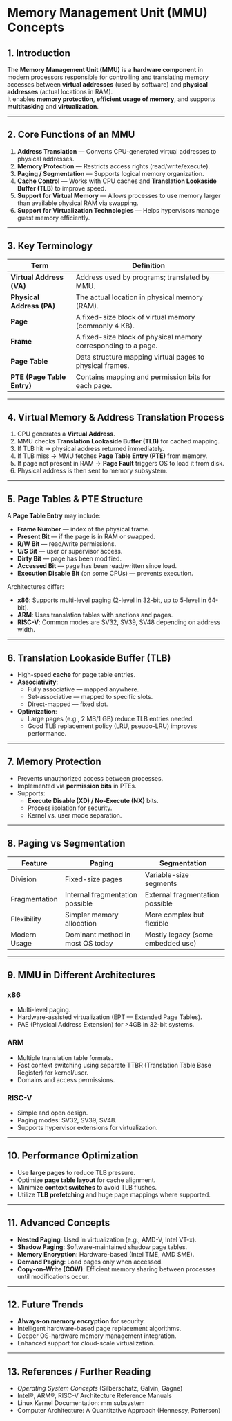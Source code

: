 # Memory Management Unit (MMU) Concepts

## 1. Introduction
The **Memory Management Unit (MMU)** is a **hardware component** in modern processors responsible for controlling and translating memory accesses between **virtual addresses** (used by software) and **physical addresses** (actual locations in RAM).  
It enables **memory protection**, **efficient usage of memory**, and supports **multitasking** and **virtualization**.

---

## 2. Core Functions of an MMU
1. **Address Translation** — Converts CPU-generated virtual addresses to physical addresses.
2. **Memory Protection** — Restricts access rights (read/write/execute).
3. **Paging / Segmentation** — Supports logical memory organization.
4. **Cache Control** — Works with CPU caches and **Translation Lookaside Buffer (TLB)** to improve speed.
5. **Support for Virtual Memory** — Allows processes to use memory larger than available physical RAM via swapping.
6. **Support for Virtualization Technologies** — Helps hypervisors manage guest memory efficiently.

---

## 3. Key Terminology
| Term                      | Definition |
|---------------------------|------------|
| **Virtual Address (VA)**  | Address used by programs; translated by MMU. |
| **Physical Address (PA)** | The actual location in physical memory (RAM). |
| **Page**                  | A fixed-size block of virtual memory (commonly 4 KB). |
| **Frame**                 | A fixed-size block of physical memory corresponding to a page. |
| **Page Table**            | Data structure mapping virtual pages to physical frames. |
| **PTE (Page Table Entry)**| Contains mapping and permission bits for each page. |

---

## 4. Virtual Memory & Address Translation Process
1. CPU generates a **Virtual Address**.
2. MMU checks **Translation Lookaside Buffer (TLB)** for cached mapping.
3. If TLB hit → physical address returned immediately.
4. If TLB miss → MMU fetches **Page Table Entry (PTE)** from memory.
5. If page not present in RAM → **Page Fault** triggers OS to load it from disk.
6. Physical address is then sent to memory subsystem.

---

## 5. Page Tables & PTE Structure
A **Page Table Entry** may include:
- **Frame Number** — index of the physical frame.
- **Present Bit** — if the page is in RAM or swapped.
- **R/W Bit** — read/write permissions.
- **U/S Bit** — user or supervisor access.
- **Dirty Bit** — page has been modified.
- **Accessed Bit** — page has been read/written since load.
- **Execution Disable Bit** (on some CPUs) — prevents execution.

Architectures differ:
- **x86**: Supports multi-level paging (2-level in 32-bit, up to 5-level in 64-bit).
- **ARM**: Uses translation tables with sections and pages.
- **RISC-V**: Common modes are SV32, SV39, SV48 depending on address width.

---

## 6. Translation Lookaside Buffer (TLB)
- High-speed **cache** for page table entries.
- **Associativity**:
  - Fully associative — mapped anywhere.
  - Set-associative — mapped to specific slots.
  - Direct-mapped — fixed slot.
- **Optimization**:
  - Large pages (e.g., 2 MB/1 GB) reduce TLB entries needed.
  - Good TLB replacement policy (LRU, pseudo-LRU) improves performance.

---

## 7. Memory Protection
- Prevents unauthorized access between processes.
- Implemented via **permission bits** in PTEs.
- Supports:
  - **Execute Disable (XD) / No-Execute (NX)** bits.
  - Process isolation for security.
  - Kernel vs. user mode separation.

---

## 8. Paging vs Segmentation
| Feature        | Paging                           | Segmentation |
|----------------|----------------------------------|--------------|
| Division       | Fixed-size pages                 | Variable-size segments |
| Fragmentation  | Internal fragmentation possible  | External fragmentation possible |
| Flexibility    | Simpler memory allocation        | More complex but flexible |
| Modern Usage   | Dominant method in most OS today | Mostly legacy (some embedded use) |

---

## 9. MMU in Different Architectures
### x86
- Multi-level paging.
- Hardware-assisted virtualization (EPT — Extended Page Tables).
- PAE (Physical Address Extension) for >4GB in 32-bit systems.

### ARM
- Multiple translation table formats.
- Fast context switching using separate TTBR (Translation Table Base Register) for kernel/user.
- Domains and access permissions.

### RISC-V
- Simple and open design.
- Paging modes: SV32, SV39, SV48.
- Supports hypervisor extensions for virtualization.

---

## 10. Performance Optimization
- Use **large pages** to reduce TLB pressure.
- Optimize **page table layout** for cache alignment.
- Minimize **context switches** to avoid TLB flushes.
- Utilize **TLB prefetching** and huge page mappings where supported.

---

## 11. Advanced Concepts
- **Nested Paging**: Used in virtualization (e.g., AMD-V, Intel VT-x).
- **Shadow Paging**: Software-maintained shadow page tables.
- **Memory Encryption**: Hardware-based (Intel TME, AMD SME).
- **Demand Paging**: Load pages only when accessed.
- **Copy-on-Write (COW)**: Efficient memory sharing between processes until modifications occur.

---

## 12. Future Trends
- **Always-on memory encryption** for security.
- Intelligent hardware-based page replacement algorithms.
- Deeper OS-hardware memory management integration.
- Enhanced support for cloud-scale virtualization.

---

## 13. References / Further Reading
- *Operating System Concepts* (Silberschatz, Galvin, Gagne)
- Intel®, ARM®, RISC-V Architecture Reference Manuals
- Linux Kernel Documentation: mm subsystem
- Computer Architecture: A Quantitative Approach (Hennessy, Patterson)
